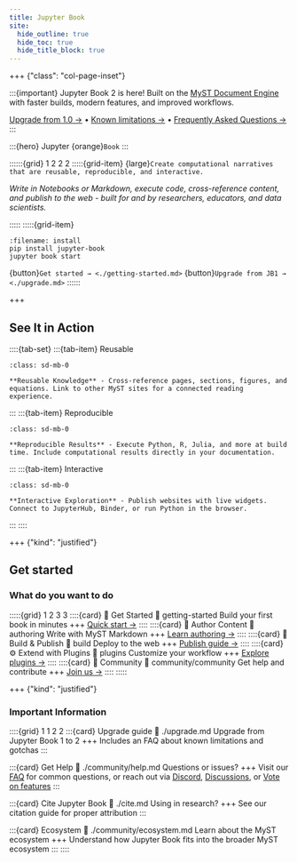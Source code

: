 ```yaml
---
title: Jupyter Book
site:
  hide_outline: true
  hide_toc: true
  hide_title_block: true
---
```


+++ {"class": "col-page-inset"}

:::{important} Jupyter Book 2 is here!
Built on the [MyST Document Engine](https://mystmd.org) with faster builds, modern features, and improved workflows.

[Upgrade from 1.0 →](./upgrade.md) • [Known limitations →](#known-limitations) • [Frequently Asked Questions →](./faq.md)
:::

:::{hero}
Jupyter {orange}`Book`
:::

::::::{grid} 1 2 2 2
:::::{grid-item}
{large}`Create computational narratives that are reusable, reproducible, and interactive.`

_Write in Notebooks or Markdown, execute code, cross-reference content, and publish to the web - built for and by researchers, educators, and data scientists._

:::::
:::::{grid-item}
```{code-block} bash
:filename: install
pip install jupyter-book
jupyter book start
```

{button}`Get started → <./getting-started.md>` {button}`Upgrade from JB1 → <./upgrade.md>`
::::::

+++

## See It in Action

::::{tab-set}
:::{tab-item} Reusable

```{figure} media/videos/reusable.mp4
:class: sd-mb-0

**Reusable Knowledge** - Cross-reference pages, sections, figures, and equations. Link to other MyST sites for a connected reading experience.
```

:::
:::{tab-item} Reproducible

```{figure} media/videos/reproducible.mp4
:class: sd-mb-0

**Reproducible Results** - Execute Python, R, Julia, and more at build time. Include computational results directly in your documentation.
```

:::
:::{tab-item} Interactive

```{figure} media/videos/interactive.mp4
:class: sd-mb-0

**Interactive Exploration** - Publish websites with live widgets. Connect to JupyterHub, Binder, or run Python in the browser.
```

:::
::::



+++ {"kind": "justified"}

## Get started

### What do you want to do

:::::{grid} 1 2 3 3
::::{card} 📘 Get Started
:link: getting-started
Build your first book in minutes
+++
[Quick start →](./getting-started.md)
::::
::::{card} 📝 Author Content
:link: authoring
Write with MyST Markdown
+++
[Learn authoring →](./authoring.md)
::::
::::{card} 🚀 Build & Publish
:link: build
Deploy to the web
+++
[Publish guide →](./build.md)
::::
::::{card} ⚙️ Extend with Plugins
:link: plugins
Customize your workflow
+++
[Explore plugins →](./plugins.md)
::::
::::{card} 💬 Community
:link: community/community
Get help and contribute
+++
[Join us →](./community/community.md)
::::
:::::

+++ {"kind": "justified"}

### Important Information

::::{grid} 1 1 2 2
:::{card} Upgrade guide
:link: ./upgrade.md
Upgrade from Jupyter Book 1 to 2
+++
Includes an FAQ about known limitations and gotchas
:::

:::{card} Get Help
:link: ./community/help.md
Questions or issues?
+++
Visit our [FAQ](./faq.md) for common questions, or reach out via [Discord](https://discord.mystmd.org), [Discussions](https://github.com/orgs/jupyter-book/discussions), or [Vote on features](./community/vote.md)
:::

:::{card} Cite Jupyter Book
:link: ./cite.md
Using in research?
+++
See our citation guide for proper attribution
:::

:::{card} Ecosystem
:link: ./community/ecosystem.md
Learn about the MyST ecosystem
+++
Understand how Jupyter Book fits into the broader MyST ecosystem
:::
::::
